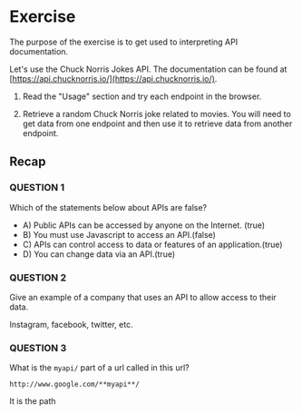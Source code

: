 # Exercise

The purpose of the exercise is to get used to interpreting API documentation.

Let's use the Chuck Norris Jokes API. The documentation can be found at [https://api.chucknorris.io/](https://api.chucknorris.io/).

1. Read the "Usage" section and try each endpoint in the browser.

2. Retrieve a random Chuck Norris joke related to movies. You will need to get data from one endpoint and then use it to retrieve data from another endpoint.

## Recap

### QUESTION 1

Which of the statements below about APIs are false?

- A) Public APIs can be accessed by anyone on the Internet. (true)
- B) You must use Javascript to access an API.(false)
- C) APIs can control access to data or features of an application.(true)
- D) You can change data via an API.(true)

### QUESTION 2

Give an example of a company that uses an API to allow access to their data.

Instagram, facebook, twitter, etc.

### QUESTION 3

What is the `myapi/` part of a url called in this url?

`http://www.google.com/**myapi**/`

It is the path
